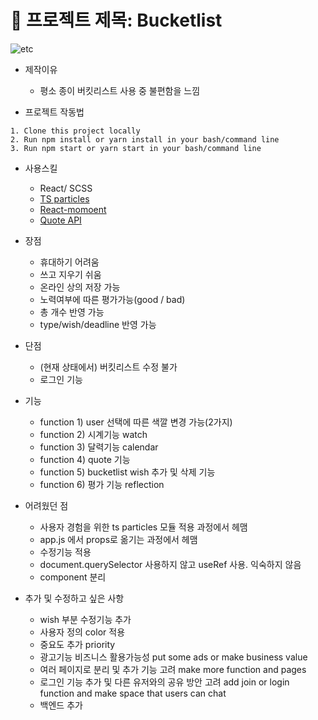 # 🚀 프로젝트 제목: Bucketlist
![etc](https://user-images.githubusercontent.com/88700967/152277623-530e533c-5ee9-4de9-9f56-da31b02ee423.png)


+ 제작이유 
  - 평소 종이 버킷리스트 사용 중 불편함을 느낌

+ 프로젝트 작동법
```
1. Clone this project locally
2. Run npm install or yarn install in your bash/command line
3. Run npm start or yarn start in your bash/command line
```


+ 사용스킬
  - React/ SCSS 
  - [TS particles](https://particles.js.org/)
  - [React-momoent](https://www.npmjs.com/package/react-moment)
  - [Quote API](https://github.com/lukePeavey/quotable)

+ 장점
  - 휴대하기 어려움
  - 쓰고 지우기 쉬움
  - 온라인 상의 저장 가능
  - 노력여부에 따른 평가가능(good / bad)
  - 총 개수 반영 가능
  - type/wish/deadline 반영 가능
 
+ 단점 
  - (현재 상태에서) 버킷리스트 수정 불가
  - 로그인 기능
  
+ 기능 
  - function 1) user 선택에 따른 색깔 변경 가능(2가지) 
  - function 2) 시계기능 watch
  - function 3) 달력기능 calendar
  - function 4) quote 기능 
  - function 5) bucketlist wish 추가 및 삭제 기능
  - function 6) 평가 기능 reflection
  
+ 어려웠던 점
  - 사용자 경험을 위한 ts particles 모듈 적용 과정에서 헤맴
  - app.js 에서 props로 옮기는 과정에서 헤맴
  - 수정기능 적용 
  - document.querySelector 사용하지 않고 useRef 사용. 익숙하지 않음
  - component 분리

+ 추가 및 수정하고 싶은 사항 
  - wish 부분 수정기능 추가
  - 사용자 정의 color 적용
  - 중요도 추가 priority
  - 광고기능 비즈니스 활용가능성 put some ads or make business value
  - 여러 페이지로 분리 및 추가 기능 고려 make more function and pages
  - 로그인 기능 추가 및 다른 유저와의 공유 방안 고려 add join or login function and make space that users can chat
  - 백엔드 추가
